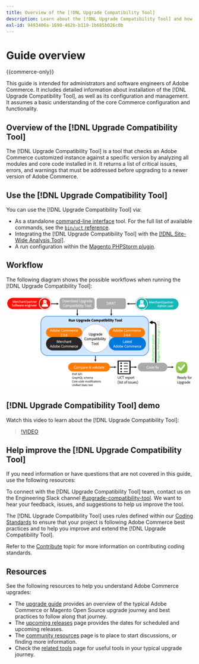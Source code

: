 ```yaml
---
title: Overview of the [!DNL Upgrade Compatibility Tool]
description: Learn about the [!DNL Upgrade Compatibility Tool] and how it can help you with your Adobe Commerce project.
exl-id: 9493406a-1690-462b-b119-1b685b026c0b
---
```

# Guide overview

{{commerce-only}}

This guide is intended for administrators and software engineers of Adobe Commerce. It includes detailed information about installation of the [!DNL Upgrade Compatibility Tool], as well as its configuration and management. It assumes a basic understanding of the core Commerce configuration and functionality.

## Overview of the [!DNL Upgrade Compatibility Tool]

The [!DNL Upgrade Compatibility Tool] is a tool that checks an Adobe Commerce customized instance against a specific version by analyzing all modules and core code installed in it. It returns a list of critical issues, errors, and warnings that must be addressed before upgrading to a newer version of Adobe Commerce.

## Use the [!DNL Upgrade Compatibility Tool]

You can use the [!DNL Upgrade Compatibility Tool] via:

- As a standalone [command-line interface](../upgrade-compatibility-tool/run.md) tool. For the full list of available commands, see the [`bin/uct` reference](/help/reference/uct.md).
- Integrating the [!DNL Upgrade Compatibility Tool] with the [[!DNL Site-Wide Analysis Tool]](../upgrade-compatibility-tool/integrate-analysis-tool.md).
- A run configuration within the [Magento PHPStorm plugin](../upgrade-compatibility-tool/run-configuration-phpstorm-plugin.md).

## Workflow

The following diagram shows the possible workflows when running the [!DNL Upgrade Compatibility Tool]:

![[!DNL Upgrade Compatibility Tool] Diagram](../../assets/upgrade-guide/uct-diagram-v5.png)

## [!DNL Upgrade Compatibility Tool] demo

Watch this video to learn about the [!DNL Upgrade Compatibility Tool]:

>[!VIDEO](https://video.tv.adobe.com/v/341245?quality=12)

## Help improve the [!DNL Upgrade Compatibility Tool]

If you need information or have questions that are not covered in this guide, use the following resources:

To connect with the [!DNL Upgrade Compatibility Tool] team, contact us on the Engineering Slack channel [#upgrade-compatibility-tool](https://magentocommeng.slack.com/archives/C019Y143U9F). We want to hear your feedback, issues, and suggestions to help us improve the tool.

The [!DNL Upgrade Compatibility Tool] uses rules defined within our [Coding Standards](https://developer.adobe.com/commerce/php/coding-standards/) to ensure that your project is following Adobe Commerce best practices and to help you improve and extend the [!DNL Upgrade Compatibility Tool].

Refer to the [Contribute](https://developer.adobe.com/commerce/php/coding-standards/contributing/) topic for more information on contributing coding standards.

## Resources

See the following resources to help you understand Adobe Commerce upgrades:

- The [upgrade guide](../overview.md) provides an overview of the typical Adobe Commerce or Magento Open Source upgrade journey and best practices to follow along that journey.
- The [upcoming releases](https://devdocs.magento.com/release/) page provides the dates for scheduled and upcoming releases.
- The [community resources](https://developer.adobe.com/commerce/contributor/community/) page is to place to start discussions, or finding more information.
- Check the [related tools](../upgrade-compatibility-tool/related-tools.md) page for useful tools in your typical upgrade journey.
